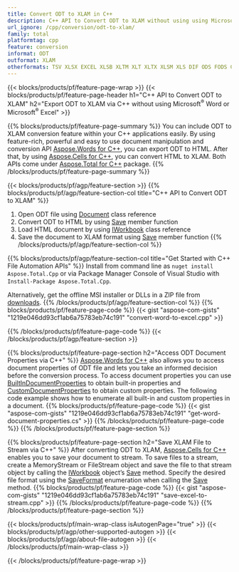 ```yaml
---
title: Convert ODT to XLAM in C++
description: C++ API to Convert ODT to XLAM without using using Microsoft Word or Microsoft Excel
url_ignore: /cpp/conversion/odt-to-xlam/
family: total
platformtag: cpp
feature: conversion
informat: ODT
outformat: XLAM
otherformats: TSV XLSX EXCEL XLSB XLTM XLT XLTX XLSM XLS DIF ODS FODS CSV SXC
---
```

{{< blocks/products/pf/feature-page-wrap >}}
{{< blocks/products/pf/feature-page-header h1="C++ API to Convert ODT to XLAM" h2="Export ODT to XLAM via C++ without using Microsoft<sup>&reg;</sup> Word or Microsoft<sup>&reg;</sup> Excel" >}}

{{% blocks/products/pf/feature-page-summary %}}
 You can include ODT to XLAM conversion feature within your C++ applications easily. By using feature-rich, powerful and easy to use document manipulation and conversion API [Aspose.Words for C++](https://products.aspose.com/words/cpp/), you can export ODT to HTML. After that, by using [Aspose.Cells for C++](https://products.aspose.com/cells/cpp/), you can convert HTML to XLAM. Both APIs come under [Aspose.Total for C++](https://products.aspose.com/total/cpp/) package. 
{{% /blocks/products/pf/feature-page-summary  %}}

{{< blocks/products/pf/agp/feature-section >}}
{{% blocks/products/pf/agp/feature-section-col title="C++ API to Convert ODT to XLAM" %}}
1. Open ODT file using [Document](https://reference.aspose.com/words/cpp/class/aspose.words.document) class reference
2. Convert ODT to HTML by using [Save](https://reference.aspose.com/words/cpp/class/aspose.words.document#save_string_saveformat) member function
3. Load HTML document by using [IWorkbook](https://reference.aspose.com/cells/cpp/class/aspose.cells.i_workbook) class reference
4. Save the document to XLAM format using [Save](https://reference.aspose.com/cells/cpp/class/aspose.cells.i_workbook#a5dc7de23f7ceba76a05dc1d49f51502e) member function
{{% /blocks/products/pf/agp/feature-section-col %}}

{{% blocks/products/pf/agp/feature-section-col title="Get Started with C++ File Automation APIs" %}}
Install from command line as ```nuget install Aspose.Total.Cpp``` or via Package Manager Console of Visual Studio with ```Install-Package Aspose.Total.Cpp```.

Alternatively, get the offline MSI installer or DLLs in a ZIP file from [downloads](https://releases.aspose.com/total/cpp).
{{% /blocks/products/pf/agp/feature-section-col %}}
{{% blocks/products/pf/feature-page-code %}}
{{< gist "aspose-com-gists" "1219e046dd93cf1ab6a75783eb74c191" "convert-word-to-excel.cpp" >}}

{{% /blocks/products/pf/feature-page-code %}}
{{< /blocks/products/pf/agp/feature-section >}}

{{% blocks/products/pf/feature-page-section  h2="Access ODT Document Properties via C++" %}}
[Aspose.Words for C++](https://products.aspose.com/words/cpp/) also allows you to access document properties of ODT file and lets you take an informed decision before the conversion process. To access document properties you can use [BuiltInDocumentProperties](https://reference.aspose.com/words/cpp/class/aspose.words.properties.built_in_document_properties) to obtain built-in properties and [CustomDocumentProperties](https://reference.aspose.com/words/cpp/class/aspose.words.properties.custom_document_properties) to obtain custom properties. The following code example shows how to enumerate all built-in and custom properties in a document.
{{% blocks/products/pf/feature-page-code %}}
{{< gist "aspose-com-gists" "1219e046dd93cf1ab6a75783eb74c191" "get-word-document-properties.cs" >}}
{{% /blocks/products/pf/feature-page-code  %}}
{{% /blocks/products/pf/feature-page-section %}}

{{% blocks/products/pf/feature-page-section  h2="Save XLAM File to Stream via C++" %}}
After converting ODT to XLAM, [Aspose.Cells for C++](https://products.aspose.com/cells/cpp/) enables you to save your document to stream. To save files to a stream, create a MemoryStream or FileStream object and save the file to that stream object by calling the [IWorkbook](https://reference.aspose.com/cells/cpp/class/aspose.cells.i_workbook) object’s [Save](https://reference.aspose.com/cells/cpp/class/aspose.cells.i_workbook#a77072cfb929787df9ad1f38b02f58349) method. Specify the desired file format using the [SaveFormat](https://reference.aspose.com/cells/cpp/namespace/aspose.cells#a11cae527e4e68f1adcac8f47ea64481a) enumeration when calling the [Save](https://reference.aspose.com/cells/cpp/class/aspose.cells.i_workbook#a77072cfb929787df9ad1f38b02f58349) method.
{{% blocks/products/pf/feature-page-code %}}
{{< gist "aspose-com-gists" "1219e046dd93cf1ab6a75783eb74c191" "save-excel-to-stream.cpp" >}}
{{% /blocks/products/pf/feature-page-code  %}}
{{% /blocks/products/pf/feature-page-section %}}

{{< blocks/products/pf/main-wrap-class isAutogenPage="true" >}}
{{< blocks/products/pf/agp/other-supported-autogen >}}
{{< blocks/products/pf/agp/about-file-autogen >}}
{{< /blocks/products/pf/main-wrap-class >}}

{{< /blocks/products/pf/feature-page-wrap >}}